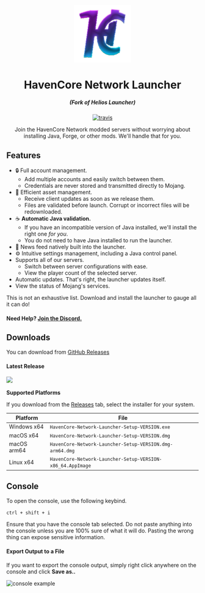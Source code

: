 <p align="center"><img src="./app/assets/images/SealCircle.png" width="150px" height="150px" alt="aventium softworks"></p>

<h1 align="center">HavenCore Network Launcher</h1>

<em><h5 align="center">(Fork of Helios Launcher)</h5></em>

[<p align="center"><img src="https://img.shields.io/travis/drori200/HavenCoreNetworkLauncher.svg?style=for-the-badge" alt="travis">](https://travis-ci.com/drori200/HavenCoreNetworkLauncher)</p>

<p align="center">Join the HavenCore Network modded servers without worrying about installing Java, Forge, or other mods. We'll handle that for you.</p>

## Features

* 🔒 Full account management.
  * Add multiple accounts and easily switch between them.
  * Credentials are never stored and transmitted directly to Mojang.
* 📂 Efficient asset management. 
  * Receive client updates as soon as we release them.
  * Files are validated before launch. Corrupt or incorrect files will be redownloaded.
* ☕ **Automatic Java validation.**
  * If you have an incompatible version of Java installed, we'll install the right one *for you*.
  * You do not need to have Java installed to run the launcher.
* 📰 News feed natively built into the launcher.
* ⚙️ Intuitive settings management, including a Java control panel.
* Supports all of our servers.
  * Switch between server configurations with ease.
  * View the player count of the selected server.
* Automatic updates. That's right, the launcher updates itself.
*  View the status of Mojang's services.

This is not an exhaustive list. Download and install the launcher to gauge all it can do!

#### Need Help? [Join the Discord.](https://www.discord.com/invite/TmZk4zE)

## Downloads

You can download from [GitHub Releases](https://github.com/drori200/HavenCoreNetworkLauncher/releases)

#### Latest Release

[![](https://img.shields.io/github/release/drori200/HavenCoreNetworkLauncher.svg?style=flat-square)](https://github.com/drori200/HavenCoreNetworkLauncher/releases/latest)

**Supported Platforms**

If you download from the [Releases](https://github.com/drori200/HavenCoreNetworkLauncher/releases) tab, select the installer for your system.

| Platform | File |
| -------- | ---- |
| Windows x64 | `HavenCore-Network-Launcher-Setup-VERSION.exe` |
| macOS x64 | `HavenCore-Network-Launcher-Setup-VERSION.dmg` |
| macOS arm64 | `HavenCore-Network-Launcher-Setup-VERSION.dmg-arm64.dmg` |
| Linux x64 | `HavenCore-Network-Launcher-Setup-VERSION-x86_64.AppImage` |

## Console

To open the console, use the following keybind.

```console
ctrl + shift + i
```

Ensure that you have the console tab selected. Do not paste anything into the console unless you are 100% sure of what it will do. Pasting the wrong thing can expose sensitive information.

#### Export Output to a File

If you want to export the console output, simply right click anywhere on the console and click **Save as..**

![console example](https://i.imgur.com/T5e73jP.png)